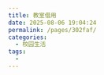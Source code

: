 ```yaml
---
title: 教室借用
date: 2025-08-06 19:04:24
permalink: /pages/302faf/
categories:
  - 校园生活
tags:
  - 
---
```

